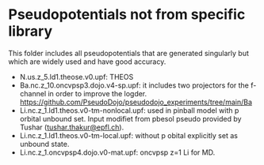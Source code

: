 # Pseudopotentials not from specific library

This folder includes all pseudopotentials that are generated singularly but which are widely used and have good accuracy.

- N.us.z_5.ld1.theose.v0.upf: THEOS
- Ba.nc.z_10.oncvpsp3.dojo.v4-sp.upf: it includes two projectors for the f-channel in order to improve the logder. https://github.com/PseudoDojo/pseudodojo_experiments/tree/main/Ba
- Li.nc.z_1.ld1.theos.v0-tm-nonlocal.upf: used in pinball model with p orbital unbound set. Input modifiet from pbesol pseudo provided by Tushar (tushar.thakur@epfl.ch).
- Li.nc.z_1.ld1.theos.v0-tm-local.upf: without p obital explicitly set as unbound state.
- Li.nc.z_1.oncvpsp4.dojo.v0-mat.upf: oncvpsp z=1 Li for MD.
